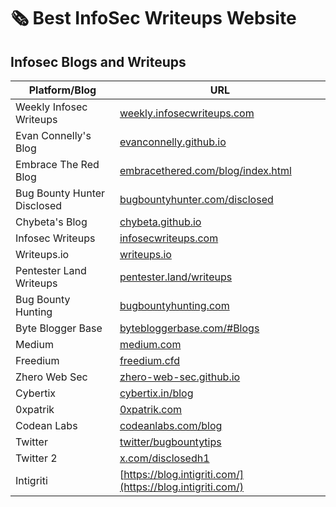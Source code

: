 # 🗞️ Best InfoSec Writeups Website

## Infosec Blogs and Writeups

| Platform/Blog               | URL                                                                                         |
| --------------------------- | ------------------------------------------------------------------------------------------- |
| Weekly Infosec Writeups     | [weekly.infosecwriteups.com](https://weekly.infosecwriteups.com/)                           |
| Evan Connelly's Blog        | [evanconnelly.github.io](https://evanconnelly.github.io/)                                   |
| Embrace The Red Blog        | [embracethered.com/blog/index.html](https://embracethered.com/blog/index.html)              |
| Bug Bounty Hunter Disclosed | [bugbountyhunter.com/disclosed](https://www.bugbountyhunter.com/disclosed/)                 |
| Chybeta's Blog              | [chybeta.github.io](https://chybeta.github.io/)                                             |
| Infosec Writeups            | [infosecwriteups.com](https://infosecwriteups.com/)                                         |
| Writeups.io                 | [writeups.io](https://writeups.io/)                                                         |
| Pentester Land Writeups     | [pentester.land/writeups](https://pentester.land/writeups/)                                 |
| Bug Bounty Hunting          | [bugbountyhunting.com](https://www.bugbountyhunting.com/)                                   |
| Byte Blogger Base           | [bytebloggerbase.com/#Blogs](https://bytebloggerbase.com/#Blogs)                            |
| Medium                      | [medium.com](https://medium.com/)                                                           |
| Freedium                    | [freedium.cfd](https://freedium.cfd/)                                                       |
| Zhero Web Sec               | [zhero-web-sec.github.io](https://zhero-web-sec.github.io/)                                 |
| Cybertix                    | [cybertix.in/blog](https://cybertix.in/blog/)                                               |
| 0xpatrik                    | [0xpatrik.com](https://0xpatrik.com/)                                                       |
| Codean Labs                 | [codeanlabs.com/blog](https://codeanlabs.com/blog/)                                         |
| Twitter                     | [twitter/bugbountytips](https://x.com/search?q=%23bugbountytips+\&src=typed\_query\&f=live) |
| Twitter 2                   | [x.com/disclosedh1](https://x.com/disclosedh1)                                              |
| Intigriti                   | [https://blog.intigriti.com/](https://blog.intigriti.com/)                                  |
